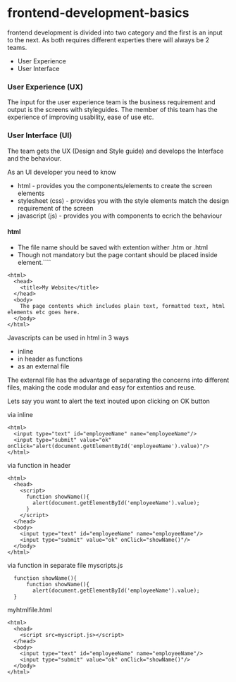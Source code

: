 # frontend-development-basics

frontend development is divided into two category and the first is an input to the next. As both requires different experties there will always be 2 teams.

* User Experience
* User Interface

### User Experience (UX)
The input for the user experience team is the business requirement and output is the screens with styleguides. The member of this team has the experience of improving usability, ease of use etc. 

### User Interface (UI)
The team gets the UX (Design and Style guide) and develops the Interface and the behaviour. 

As an UI developer you need to know
* html - provides you the components/elements to create the screen elements
* stylesheet (css) - provides you with the style elements match the design requirement of the screen
* javascript (js) - provides you with components to ecrich the behaviour

#### html
- The file name should be saved with extention wither .htm or .html
- Though not mandatory but the page contant should be placed inside <body></body> element.````
```
<html>
  <head>
    <title>My Website</title>
  </head>
  <body>
    The page contents which includes plain text, formatted text, html elements etc goes here.
  </body>
</html>
```

Javascripts can be used in html in 3 ways 
* inline 
* in header as functions 
* as an external file

The external file has the advantage of separating the concerns into different files, making the code modular and easy for extentios and reuse.

Lets say you want to alert the text inouted upon clicking on OK button

via inline
```
<html>
  <input type="text" id="employeeName" name="employeeName"/>
  <input type="submit" value="ok" onClick="alert(document.getElementById('employeeName').value)"/>
</html>
```

via function in header
```
<html>
  <head>
    <script>
      function showName(){
        alert(document.getElementById('employeeName').value);
      }
    </script>
  </head>
  <body>
    <input type="text" id="employeeName" name="employeeName"/>
    <input type="submit" value="ok" onClick="showName()"/>
  </body>
</html>
```

via function in separate file
myscripts.js
```
  function showName(){
      function showName(){
        alert(document.getElementById('employeeName').value);
  }
```
myhtmlfile.html

```
<html>
  <head>
    <script src=myscript.js></script>
  </head>
  <body>
    <input type="text" id="employeeName" name="employeeName"/>
    <input type="submit" value="ok" onClick="showName()"/>
  </body>
</html>
```




